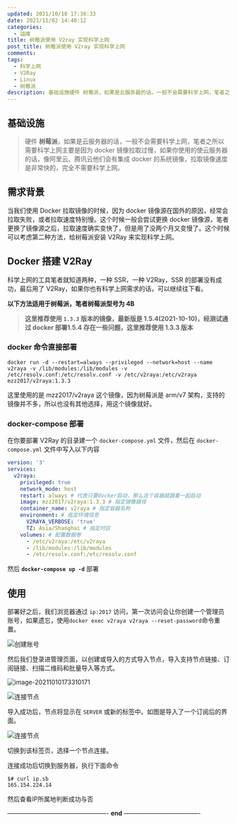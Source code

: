```yaml
---
updated: 2021/10/10 17:38:33
date: 2021/11/02 14:40:12
categories: 
  - 运维
title: 树莓派使用 V2ray 实现科学上网
post_title: 树莓派使用 V2ray 实现科学上网
comments: 
tags: 
  - 科学上网
  - V2Ray
  - Linux
  - 树莓派
description: 基础设施硬件 树莓派，如果是云服务器的话，一般不会需要科学上网，笔者之所以需要科学上网主要是因为 docker 镜像拉取过慢，如果你使用的使云服务器的话，像阿里云、腾讯云他们会有集成 docker 的系统镜像，拉取镜像速度是非常快的，完全不需要科学上网。需求背景当我们使用 Docker 拉取镜像的时候，因为 docker 镜像源在国外的原因，经常会拉取失败，或者拉取速度特别慢。这个时候一般会尝试更换 docker 镜像源，笔者更换了镜像源之后，拉取速度确实变快了，但是用了没两个月又变慢了。这个时候可以考虑第二种方法，给树莓派安装 V2Ray 来实现科学上网。
---
```



## 基础设施

> 硬件 **树莓派**，如果是云服务器的话，一般不会需要科学上网，笔者之所以需要科学上网主要是因为 docker 镜像拉取过慢，如果你使用的使云服务器的话，像阿里云、腾讯云他们会有集成 docker 的系统镜像，拉取镜像速度是非常快的，完全不需要科学上网。

## 需求背景

当我们使用 Docker 拉取镜像的时候，因为 docker 镜像源在国外的原因，经常会拉取失败，或者拉取速度特别慢。这个时候一般会尝试更换 docker 镜像源，笔者更换了镜像源之后，拉取速度确实变快了，但是用了没两个月又变慢了。这个时候可以考虑第二种方法，给树莓派安装 V2Ray 来实现科学上网。

## Docker 搭建 V2Ray

科学上网的工具笔者就知道两种，一种 SSR，一种 V2Ray，SSR 的部署没有成功，最后用了 V2Ray，如果你也有科学上网需求的话，可以继续往下看。

**以下方法适用于树莓派，笔者树莓派型号为 4B**

> **这里推荐使用 `1.3.3` 版本的镜像，最新版是 1.5.4(2021-10-10)，经测试通过 docker 部署1.5.4 存在一些问题，这里推荐使用 1.3.3 版本**

### docker 命令直接部署

```shell
docker run -d --restart=always --privileged --network=host --name v2raya -v /lib/modules:/lib/modules -v /etc/resolv.conf:/etc/resolv.conf -v /etc/v2raya:/etc/v2raya mzz2017/v2raya:1.3.3
```

这里使用的是 mzz2017/v2raya 这个镜像，因为树莓派是 arm/v7 架构，支持的镜像并不多，所以也没有其他选择，用这个镜像就好。

### docker-compose 部署

在你要部署 V2Ray 的目录建一个 `docker-compose.yml` 文件，然后在 `docker-compose.yml` 文件中写入以下内容

```yml
version: '3'
services:
  v2raya:
    privileged: true
    network_mode: host
    restart: always # 代表只要docker启动，那么这个容器就跟着一起启动
    image: mzz2017/v2raya:1.3.3 # 指定镜像路径
    container_name: v2raya # 指定容器名称
    environment: # 指定环境信息
      V2RAYA_VERBOSE: 'true'
      TZ: Asia/Shanghai # 指定时区
    volumes: # 配置数据卷
      - /etc/v2raya:/etc/v2raya
      - /lib/modules:/lib/modules
      - /etc/resolv.conf:/etc/resolv.conf
```

然后 **`docker-compose up -d`** 部署

## 使用

部署好之后，我们浏览器通过 `ip:2017` 访问，第一次访问会让你创建一个管理员账号，如果遗忘，使用`docker exec v2raya v2raya --reset-password`命令重置。

![创建账号](https://static.jiabanmoyu.com/notes/create-account.png)

然后我们登录进管理页面，以创建或导入的方式导入节点，导入支持节点链接、订阅链接、扫描二维码和批量导入等方式。

![image-20211010173310171](https://static.jiabanmoyu.com/notes/image-20211010173310171.png)

![连接节点](https://static.jiabanmoyu.com/notes/connect1.png)

导入成功后，节点将显示在 `SERVER` 或新的标签中。如图是导入了一个订阅后的界面。

![连接节点](https://static.jiabanmoyu.com/notes/connect2.png)

切换到该标签页，选择一个节点连接。

连接成功后切换到服务器，执行下面命令

```
$# curl ip.sb
165.154.224.14
```

然后查看IP所属地判断成功与否

————————————————- **end** ————————————-